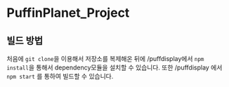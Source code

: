 # PuffinPlanet_Project

## 빌드 방법

처음에 `git clone`을 이용해서 저장소를 복제해온 뒤에 /puffdisplay에서 `npm install`을 통해서 dependency모듈을 설치할 수 있습니다. 또한 /puffdisplay 에서 `npm start` 를 통하여 빌드할 수 있습니다.